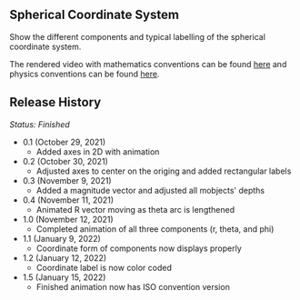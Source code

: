 ## Spherical Coordinate System
Show the different components and typical labelling of the spherical coordinate system.

The rendered video with mathematics conventions can be found [here](https://youtu.be/CC-WRPpQ1so) and physics conventions can be found [here](https://youtu.be/tiqB7N-HII0).

## Release History
*Status: Finished*
* 0.1 (October 29, 2021)
    * Added axes in 2D with animation
* 0.2 (October 30, 2021)
	* Adjusted axes to center on the origing and added rectangular labels
* 0.3 (November 9, 2021)
	* Added a magnitude vector and adjusted all mobjects' depths
* 0.4 (November 11, 2021)
	* Animated R vector moving as theta arc is lengthened
* 1.0 (November 12, 2021)
	* Completed animation of all three components (r, theta, and phi)
* 1.1 (January 9, 2022)
	* Coordinate form of components now displays properly
* 1.2 (January 12, 2022)
	* Coordinate label is now color coded
* 1.5 (January 15, 2022)
	* Finished animation now has ISO convention version